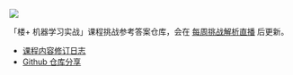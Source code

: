 [![](https://img.shields.io/badge/楼+-机器学习实战-yellowgreen.svg?longCache=true&style=for-the-badge)](https://www.shiyanlou.com/louplus/ml)

「楼+ 机器学习实战」课程挑战参考答案仓库，会在 [每周挑战解析直播](https://www.shiyanlou.com/louplus/ml) 后更新。

- [课程内容修订日志](https://github.com/shiyanlou/louplus-ml/wiki/CHANGELOG)
- [Github 仓库分享](https://github.com/shiyanlou/louplus-ml/wiki/Github-%E4%BB%93%E5%BA%93%E5%88%86%E4%BA%AB)
